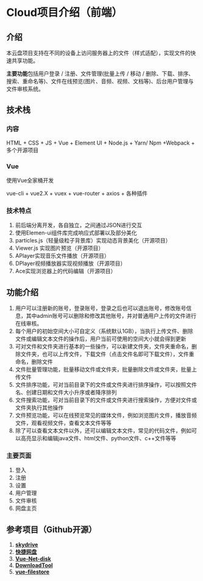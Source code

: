 # Cloud项目介绍（前端）

## 介绍

本云盘项目支持在不同的设备上访问服务器上的文件（样式适配），实现文件的快速共享功能。

**主要功能**包括用户登录 / 注册、文件管理(批量上传 / 移动 / 删除、下载、排序、搜索、重命名等)、文件在线预览(图片、音频、视频、文档等)、后台用户管理与文件审核系统。

## 技术栈

### 内容

HTML + CSS + JS + Vue + Element UI + Node.js + Yarn/ Npm +Webpack + 多个开源项目

### Vue

使用Vue全家桶开发

vue-cli + vue2.X + vuex + vue-router + axios + 各种插件

### 技术特点

1. 前后端分离开发，各自独立，之间通过JSON进行交互
2. 使用Elemen-ui组件库完成响应式部署以及部分美化
3. particles.js（轻量级粒子背景库）实现动态背景美化（开源项目）
4. Viewer.js 实现图片预览（开源项目）
5. APlayer实现音乐文件播放（开源项目）
6. DPlayer视频播放器实现视频播放（开源项目）
7. Ace实现浏览器上的代码编辑（开源项目）

## 功能介绍

1. 用户可以注册新的账号，登录账号，登录之后也可以退出账号，修改账号信息，其中admin账号可以删除和修改其他账号，并对普通用户上传的文件进行在线审核。
2. 每个用户的初始空间大小可自定义（系统默认1GB），当执行上传文件、删除文件或编辑文本文件的操作后，用户当前可使用的空间大小就会得到更新
3. 可对文件和文件夹进行基本的一些操作，可以新建文件夹，文件夹重命名，删除文件夹，也可以上传文件，下载文件（点击文件名即可下载文件），文件重命名，删除文件
4. 文件批量管理功能，批量移动文件或文件夹，批量删除文件或文件夹，批量上传文件
5. 文件排序功能，可对当前目录下的文件或文件夹进行排序操作，可以按照文件名、创建日期和文件大小升序或者降序排列
6. 文件搜索功能，可对当前目录下的文件或文件夹进行搜索操作，方便对文件或文件夹执行其他操作
7. 文件预览功能，可以在线预览常见的媒体文件，例如浏览图片文件，播放音频文件，观看视频文件，查看文本文件等等
8. 除了可以查看文本文件以外，还可以编辑文本文件，常见的代码文件，例如可以高亮显示和编辑java文件、html文件、python文件、c++文件等等

### 主要页面

1. 登入
2. 注册
3. 设置
4. 用户管理
5. 文件审核
6. 网盘主页

## 参考项目（Github开源）

1. [**skydrive**](https://github.com/hcLei/skydrive)
2. [**快捷网盘**](https://github.com/Qzhangqi/SHARECLOUD-vue)
3. [**Vue-Net-disk**](https://github.com/xiexiaoyang/Vue-Net-disk)
4. [**DownloadTool**](https://github.com/bladedragon/DownloadTool)
5. [**vue-filestore**](https://github.com/yuhang-dong/vue-filestore)